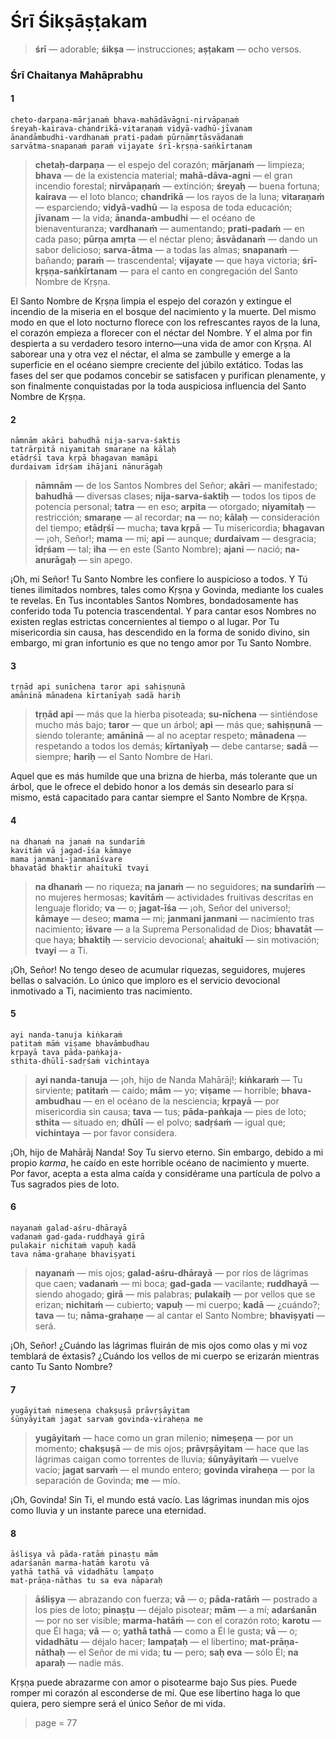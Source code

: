 # Śrī Śikṣāṣṭakam

> **śrī** — adorable; **śikṣa** — instrucciones; **aṣṭakam** — ocho versos.

### Śrī Chaitanya Mahāprabhu

#### 1

    cheto-darpaṇa-mārjanaṁ bhava-mahādāvāgni-nirvāpaṇaṁ
    śreyaḥ-kairava-chandrikā-vitaraṇaṁ vidyā-vadhū-jīvanam
    ānandāmbudhi-vardhanaṁ prati-padaṁ pūrṇāmṛtāsvādanaṁ
    sarvātma-snapanaṁ paraṁ vijayate śrī-kṛṣṇa-saṅkīrtanam

> **chetaḥ-darpaṇa** — el espejo del corazón; **mārjanaṁ** — limpieza; **bhava** — de la existencia material; **mahā-dāva-agni** — el gran incendio forestal; **nirvāpaṇaṁ** — extinción; **śreyaḥ** — buena fortuna; **kairava** — el loto blanco; **chandrikā** — los rayos de la luna; **vitaraṇaṁ** — esparciendo; **vidyā-vadhū** — la esposa de toda educación; **jīvanam** — la vida; **ānanda-ambudhi** — el océano de bienaventuranza; **vardhanaṁ** — aumentando; **prati-padaṁ** — en cada paso; **pūrṇa amṛta** — el néctar pleno; **āsvādanaṁ** — dando un sabor delicioso; **sarva-ātma** — a todas las almas; **snapanaṁ** — bañando; **paraṁ** — trascendental; **vijayate** — que haya victoria; **śrī-kṛṣṇa-saṅkīrtanam** — para el canto en congregación del Santo Nombre de Kṛṣṇa.

El Santo Nombre de Kṛṣṇa limpia el espejo del corazón y extingue el incendio de la miseria en el bosque del nacimiento y la muerte. Del mismo modo en que el loto nocturno florece con los refrescantes rayos de la luna, el corazón empieza a florecer con el néctar del Nombre. Y el alma por fin despierta a su verdadero tesoro interno—una vida de amor con Kṛṣṇa. Al saborear una y otra vez el néctar, el alma se zambulle y emerge a la superficie en el océano siempre creciente del júbilo extático. Todas las fases del ser que podamos concebir se satisfacen y purifican plenamente, y son finalmente conquistadas por la toda auspiciosa influencia del Santo Nombre de Kṛṣṇa.

#### 2

    nāmnām akāri bahudhā nija-sarva-śaktis
    tatrārpitā niyamitaḥ smaraṇe na kālaḥ
    etādṛśī tava kṛpā bhagavan mamāpi
    durdaivam īdṛśam ihājani nānurāgaḥ

> **nāmnām** — de los Santos Nombres del Señor; **akāri** — manifestado; **bahudhā** — diversas clases; **nija-sarva-śaktiḥ** — todos los tipos de potencia personal; **tatra** — en eso; **arpita** — otorgado; **niyamitaḥ** — restricción; **smaraṇe** — al recordar; **na** — no; **kālaḥ** — consideración del tiempo; **etādṛśī** — mucha; **tava kṛpā** — Tu misericordia; **bhagavan** — ¡oh, Señor!; **mama** — mi; **api** — aunque; **durdaivam** — desgracia; **īdṛśam** — tal; **iha** — en este (Santo Nombre); **ajani** — nació; **na-anurāgaḥ** — sin apego.

¡Oh, mi Señor! Tu Santo Nombre les confiere lo auspicioso a todos. Y Tú tienes ilimitados nombres, tales como Kṛṣṇa y Govinda, mediante los cuales te revelas. En Tus incontables Santos Nombres, bondadosamente has conferido toda Tu potencia trascendental. Y para cantar esos Nombres no existen reglas estrictas concernientes al tiempo o al lugar. Por Tu misericordia sin causa, has descendido en la forma de sonido divino, sin embargo, mi gran infortunio es que no tengo amor por Tu Santo Nombre.

#### 3

    tṛṇād api sunīchena taror api sahiṣṇunā
    amāninā mānadena kīrtanīyaḥ sadā hariḥ

> **tṛṇād api** — más que la hierba pisoteada; **su-nīchena** — sintiéndose mucho más bajo; **taror** — que un árbol; **api** — más que; **sahiṣṇunā** — siendo tolerante; **amāninā** — al no aceptar respeto; **mānadena** — respetando a todos los demás; **kīrtanīyaḥ** — debe cantarse; **sadā** — siempre; **hariḥ** — el Santo Nombre de Hari.

Aquel que es más humilde que una brizna de hierba, más tolerante que un árbol, que le ofrece el debido honor a los demás sin desearlo para sí mismo, está capacitado para cantar siempre el Santo Nombre de Kṛṣṇa.

#### 4

    na dhanaṁ na janaṁ na sundarīṁ
    kavitāṁ vā jagad-īśa kāmaye
    mama janmani-janmanīśvare
    bhavatād bhaktir ahaitukī tvayi

> **na dhanaṁ** — no riqueza; **na janaṁ** — no seguidores; **na sundarīṁ** — no mujeres hermosas; **kavitāṁ** — actividades fruitivas descritas en lenguaje florido; **va** — o; **jagat-īśa** — ¡oh, Señor del universo!; **kāmaye** — deseo; **mama** — mi; **janmani janmani** — nacimiento tras nacimiento; **īśvare** — a la Suprema Personalidad de Dios; **bhavatāt** — que haya; **bhaktiḥ** — servicio devocional; **ahaitukī** — sin motivación; **tvayi** — a Ti.

¡Oh, Señor! No tengo deseo de acumular riquezas, seguidores, mujeres bellas o salvación. Lo único que imploro es el servicio devocional inmotivado a Ti, nacimiento tras nacimiento.

#### 5

    ayi nanda-tanuja kiṅkaraṁ
    patitaṁ māṁ viṣame bhavāmbudhau
    kṛpayā tava pāda-paṅkaja-
    sthita-dhūlī-sadṛśaṁ vichintaya

> **ayi nanda-tanuja** — ¡oh, hijo de Nanda Mahārāj!; **kiṅkaraṁ** — Tu sirviente; **patitaṁ** — caído; **mām** — yo; **viṣame** — horrible; **bhava-ambudhau** — en el océano de la nesciencia; **kṛpayā** — por misericordia sin causa; **tava** — tus; **pāda-paṅkaja** — pies de loto; **sthita** — situado en; **dhūlī** — el polvo; **sadṛśaṁ** — igual que; **vichintaya** — por favor considera.

¡Oh, hijo de Mahārāj Nanda! Soy Tu siervo eterno. Sin embargo, debido a mi propio *karma*, he caído en este horrible océano de nacimiento y muerte. Por favor, acepta a esta alma caída y considérame una partícula de polvo a Tus sagrados pies de loto.

#### 6

    nayanaṁ galad-aśru-dhārayā
    vadanaṁ gad-gada-ruddhayā girā
    pulakair nichitaṁ vapuḥ kadā
    tava nāma-grahaṇe bhaviṣyati

> **nayanaṁ** — mis ojos; **galad-aśru-dhārayā** — por ríos de lágrimas que caen; **vadanaṁ** — mi boca; **gad-gada** — vacilante; **ruddhayā** — siendo ahogado; **girā** — mis palabras; **pulakaiḥ** — por vellos que se erizan; **nichitaṁ** — cubierto; **vapuḥ** — mi cuerpo; **kadā** — ¿cuándo?; **tava** — tu; **nāma-grahaṇe** — al cantar el Santo Nombre; **bhaviṣyati** — será.

¡Oh, Señor! ¿Cuándo las lágrimas fluirán de mis ojos como olas y mi voz temblará de éxtasis? ¿Cuándo los vellos de mi cuerpo se erizarán mientras canto Tu Santo Nombre?

#### 7

    yugāyitaṁ nimeṣeṇa chakṣuṣā prāvṛṣāyitam
    śūnyāyitaṁ jagat sarvaṁ govinda-viraheṇa me

> **yugāyitaṁ** — hace como un gran milenio; **nimeṣeṇa** — por un momento; **chakṣuṣā** — de mis ojos; **prāvṛṣāyitam** — hace que las lágrimas caigan como torrentes de lluvia; **śūnyāyitaṁ** — vuelve vacío; **jagat sarvaṁ** — el mundo entero; **govinda viraheṇa** — por la separación de Govinda; **me** — mío.

¡Oh, Govinda! Sin Ti, el mundo está vacío. Las lágrimas inundan mis ojos como lluvia y un instante parece una eternidad.

#### 8

    āśliṣya vā pāda-ratāṁ pinaṣṭu mām
    adarśanān marma-hatāṁ karotu vā
    yathā tathā vā vidadhātu lampaṭo
    mat-prāṇa-nāthas tu sa eva nāparaḥ

> **āśliṣya** — abrazando con fuerza; **vā** — o; **pāda-ratāṁ** — postrado a los pies de loto; **pinaṣṭu** — déjalo pisotear; **mām** — a mí; **adarśanān** — por no ser visible; **marma-hatāṁ** — con el corazón roto; **karotu** — que Él haga; **vā** — o; **yathā tathā** — como a Él le gusta; **vā** — o; **vidadhātu** — déjalo hacer; **lampaṭaḥ** — el libertino; **mat-prāṇa-nāthaḥ** — el Señor de mi vida; **tu** — pero; **saḥ eva** — sólo Él; **na aparaḥ** — nadie más.

Kṛṣṇa puede abrazarme con amor o pisotearme bajo Sus pies. Puede romper mi corazón al esconderse de mí. Que ese libertino haga lo que quiera, pero siempre será el único Señor de mi vida.


> page = 77
